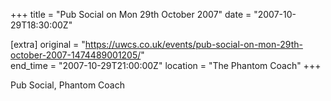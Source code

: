 +++
title = "Pub Social on Mon 29th October 2007"
date = "2007-10-29T18:30:00Z"

[extra]
original = "https://uwcs.co.uk/events/pub-social-on-mon-29th-october-2007-1474489001205/"    
end_time = "2007-10-29T21:00:00Z"
location = "The Phantom Coach"
+++

Pub Social, Phantom Coach


